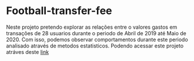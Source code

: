# Football-transfer-fee
 
Neste projeto pretendo explorar as relações entre o valores gastos em transações de 28 usuarios durante o periodo de Abril de 2019 até Maio de 2020. Com isso, podemos observar comportamentos durante este periodo analisado através de metodos estatisticos.
Podendo acessar este projeto atráves deste [link](https://santos-luciano.github.io/finance-credit/)

